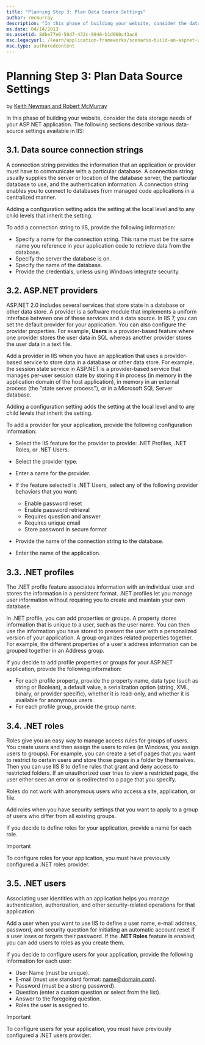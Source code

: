 ```yaml
---
title: "Planning Step 3: Plan Data Source Settings"
author: rmcmurray
description: "In this phase of building your website, consider the data storage needs of your ASP.NET application."
ms.date: 04/14/2013
ms.assetid: 8dbe77e6-50d7-432c-8946-b1d060c43ac8
msc.legacyurl: /learn/application-frameworks/scenario-build-an-aspnet-website-on-iis/planning-step-3-plan-data-source-settings
msc.type: authoredcontent
---
```

Planning Step 3: Plan Data Source Settings
====================
by [Keith Newman and Robert McMurray](https://github.com/rmcmurray)

In this phase of building your website, consider the data storage needs of your ASP.NET application. The following sections describe various data-source settings available in IIS:

<a id="31"></a>
## 3.1. Data source connection strings

A connection string provides the information that an application or provider must have to communicate with a particular database. A connection string usually supplies the server or location of the database server, the particular database to use, and the authentication information. A connection string enables you to connect to databases from managed code applications in a centralized manner.

Adding a configuration setting adds the setting at the local level and to any child levels that inherit the setting.

To add a connection string to IIS, provide the following information:

- Specify a name for the connection string. This name must be the same name you reference in your application code to retrieve data from the database.
- Specify the server the database is on.
- Specify the name of the database.
- Provide the credentials, unless using Windows integrate security.

<a id="32"></a>
## 3.2. ASP.NET providers

ASP.NET 2.0 includes several services that store state in a database or other data store. A provider is a software module that implements a uniform interface between one of these services and a data source. In IIS 7, you can set the default provider for your application. You can also configure the provider properties. For example, **Users** is a provider-based feature where one provider stores the user data in SQL whereas another provider stores the user data in a text file.

Add a provider in IIS when you have an application that uses a provider-based service to store data in a database or other data store. For example, the session state service in ASP.NET is a provider-based service that manages per-user session state by storing it in process (in memory in the application domain of the host application), in memory in an external process (the &quot;state server process&quot;), or in a Microsoft SQL Server database.

Adding a configuration setting adds the setting at the local level and to any child levels that inherit the setting.

To add a provider for your application, provide the following configuration information:

- Select the IIS feature for the provider to provide: .NET Profiles, .NET Roles, or .NET Users.
- Select the provider type.
- Enter a name for the provider.
- If the feature selected is .NET Users, select any of the following provider behaviors that you want:

    - Enable password reset
    - Enable password retrieval
    - Requires question and answer
    - Requires unique email
    - Store password in secure format
- Provide the name of the connection string to the database.
- Enter the name of the application.

<a id="33"></a>
## 3.3. .NET profiles

The .NET profile feature associates information with an individual user and stores the information in a persistent format. .NET profiles let you manage user information without requiring you to create and maintain your own database.

In .NET profile, you can add properties or groups. A property stores information that is unique to a user, such as the user name. You can then use the information you have stored to present the user with a personalized version of your application. A group organizes related properties together. For example, the different properties of a user's address information can be grouped together in an Address group.

If you decide to add profile properties or groups for your ASP.NET application, provide the following information:

- For each profile property, provide the property name, data type (such as string or Boolean), a default value, a serialization option (string, XML, binary, or provider specific), whether it is read-only, and whether it is available for anonymous users.
- For each profile group, provide the group name.

<a id="34"></a>
## 3.4. .NET roles

Roles give you an easy way to manage access rules for groups of users. You create users and then assign the users to roles (in Windows, you assign users to groups). For example, you can create a set of pages that you want to restrict to certain users and store those pages in a folder by themselves. Then you can use IIS 8 to define rules that grant and deny access to restricted folders. If an unauthorized user tries to view a restricted page, the user either sees an error or is redirected to a page that you specify.

Roles do not work with anonymous users who access a site, application, or file.

Add roles when you have security settings that you want to apply to a group of users who differ from all existing groups.

If you decide to define roles for your application, provide a name for each role.

> [!IMPORTANT]
> To configure roles for your application, you must have previously configured a .NET roles provider.

<a id="35"></a>
## 3.5. .NET users

Associating user identities with an application helps you manage authentication, authorization, and other security-related operations for that application.

Add a user when you want to use IIS to define a user name, e-mail address, password, and security question for initiating an automatic account reset if a user loses or forgets their password. If the **.NET Roles** feature is enabled, you can add users to roles as you create them.

If you decide to configure users for your application, provide the following information for each user:

- User Name (must be unique).
- E-mail (must use standard format: name@domain.com).
- Password (must be a strong password).
- Question (enter a custom question or select from the list).
- Answer to the foregoing question.
- Roles the user is assigned to.

> [!IMPORTANT]
> To configure users for your application, you must have previously configured a .NET users provider.